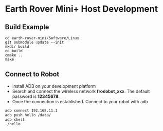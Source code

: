 # Earth Rover Mini+ Host Development

## Build Example
```
cd earth-rover-mini/Software/Linux
git submodule update --init
mkdir build
cd build
cmake ..
make
```

## Connect to Robot
- Install ADB on your development platform
- Search and connect the wireless network <b>frodobot_xxx</b>. The default password is <b>12345678</b>.
- Once the connection is established. Connect to your robot with adb
```bash
adb connect 192.168.11.1
adb push hello /data/
adb shell
./hello
```
